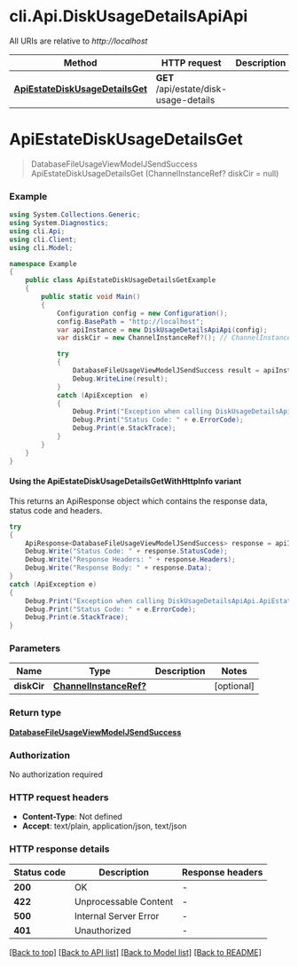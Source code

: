 # cli.Api.DiskUsageDetailsApiApi

All URIs are relative to *http://localhost*

| Method | HTTP request | Description |
|--------|--------------|-------------|
| [**ApiEstateDiskUsageDetailsGet**](DiskUsageDetailsApiApi.md#apiestatediskusagedetailsget) | **GET** /api/estate/disk-usage-details |  |

<a id="apiestatediskusagedetailsget"></a>
# **ApiEstateDiskUsageDetailsGet**
> DatabaseFileUsageViewModelJSendSuccess ApiEstateDiskUsageDetailsGet (ChannelInstanceRef? diskCir = null)



### Example
```csharp
using System.Collections.Generic;
using System.Diagnostics;
using cli.Api;
using cli.Client;
using cli.Model;

namespace Example
{
    public class ApiEstateDiskUsageDetailsGetExample
    {
        public static void Main()
        {
            Configuration config = new Configuration();
            config.BasePath = "http://localhost";
            var apiInstance = new DiskUsageDetailsApiApi(config);
            var diskCir = new ChannelInstanceRef?(); // ChannelInstanceRef? |  (optional) 

            try
            {
                DatabaseFileUsageViewModelJSendSuccess result = apiInstance.ApiEstateDiskUsageDetailsGet(diskCir);
                Debug.WriteLine(result);
            }
            catch (ApiException  e)
            {
                Debug.Print("Exception when calling DiskUsageDetailsApiApi.ApiEstateDiskUsageDetailsGet: " + e.Message);
                Debug.Print("Status Code: " + e.ErrorCode);
                Debug.Print(e.StackTrace);
            }
        }
    }
}
```

#### Using the ApiEstateDiskUsageDetailsGetWithHttpInfo variant
This returns an ApiResponse object which contains the response data, status code and headers.

```csharp
try
{
    ApiResponse<DatabaseFileUsageViewModelJSendSuccess> response = apiInstance.ApiEstateDiskUsageDetailsGetWithHttpInfo(diskCir);
    Debug.Write("Status Code: " + response.StatusCode);
    Debug.Write("Response Headers: " + response.Headers);
    Debug.Write("Response Body: " + response.Data);
}
catch (ApiException e)
{
    Debug.Print("Exception when calling DiskUsageDetailsApiApi.ApiEstateDiskUsageDetailsGetWithHttpInfo: " + e.Message);
    Debug.Print("Status Code: " + e.ErrorCode);
    Debug.Print(e.StackTrace);
}
```

### Parameters

| Name | Type | Description | Notes |
|------|------|-------------|-------|
| **diskCir** | [**ChannelInstanceRef?**](ChannelInstanceRef?.md) |  | [optional]  |

### Return type

[**DatabaseFileUsageViewModelJSendSuccess**](DatabaseFileUsageViewModelJSendSuccess.md)

### Authorization

No authorization required

### HTTP request headers

 - **Content-Type**: Not defined
 - **Accept**: text/plain, application/json, text/json


### HTTP response details
| Status code | Description | Response headers |
|-------------|-------------|------------------|
| **200** | OK |  -  |
| **422** | Unprocessable Content |  -  |
| **500** | Internal Server Error |  -  |
| **401** | Unauthorized |  -  |

[[Back to top]](#) [[Back to API list]](../README.md#documentation-for-api-endpoints) [[Back to Model list]](../README.md#documentation-for-models) [[Back to README]](../README.md)

